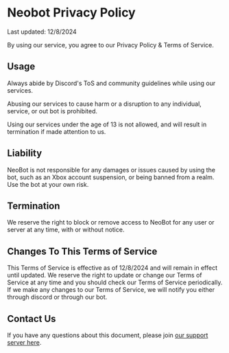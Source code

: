 # Neobot Privacy Policy
Last updated: 12/8/2024

By using our service, you agree to our Privacy Policy & Terms of Service.

## Usage
Always abide by Discord's ToS and community guidelines while using our services.

Abusing our services to cause harm or a disruption to any individual, service, or out bot is prohibited.

Using our services under the age of 13 is not allowed, and will result in termination if made attention to us.

## Liability
NeoBot is not responsible for any damages or issues caused by using the bot, such as an Xbox account suspension, or being banned from a realm. Use the bot at your own risk.

## Termination
We reserve the right to block or remove access to NeoBot for any user or server at any time, with or without notice.

## Changes To This Terms of Service
This Terms of Service is effective as of 12/8/2024 and will remain in effect until updated. We reserve the right to update or change our Terms of Service at any time and you should check our Terms of Service periodically. If we make any changes to our Terms of Service, we will notify you either through discord or through our bot.

## Contact Us
If you have any questions about this document, please join [our support server here](https://discord.gg/ENvK3mHGCR).
